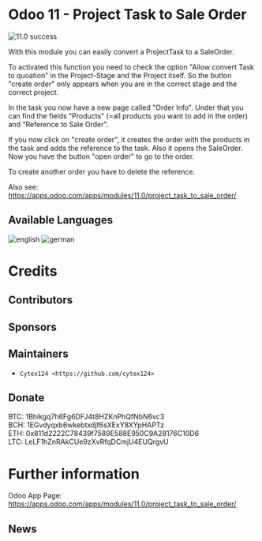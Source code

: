 Odoo 11 - Project Task to Sale Order
===============

![11.0 success](https://img.shields.io/badge/11.0-success-brightgreen.svg)

With this module you can easily convert a ProjectTask to a SaleOrder. 

To activated this function you need to check the option "Allow convert Task to quoation" in the Project-Stage and the Project itself.
So the button "create order" only appears when you are in the correct stage and the correct project.

In the task you now have a new page called "Order Info".
Under that you can find the fields "Products" (=all products you want to add in the order) and "Reference to Sale Order".

If you now click on "create order", it creates the order with the products in the task and adds the reference to the task. Also it opens the SaleOrder.
Now you have the button "open order" to go to the order.

To create another order you have to delete the reference.

Also see: https://apps.odoo.com/apps/modules/11.0/project_task_to_sale_order/

Available Languages
-----------
![english](https://github.com/oxguy3/flags/raw/master/mini/gb.png)
![german](https://github.com/oxguy3/flags/raw/master/mini/de.png)


Credits
=======

Contributors
------------


Sponsors
--------


Maintainers
--------
* `Cytex124 <https://github.com/cytex124>`

Donate
--------
BTC: 1Bhikgq7h6Fg6DFJ4t8HZKnPhQfNbN6vc3<br/>
BCH: 1EGvdyqxb6wkebtxdjf6sXExY8XYpHAPTz<br/>
ETH: 0x811d2222C78439f7589E588E950C9A28176C10D6<br/>
LTC: LeLF1hZnRAkCUe9zXvRfqDCmjU4EUQrgvU


Further information
===================
Odoo App Page: https://apps.odoo.com/apps/modules/11.0/project_task_to_sale_order/

News
-----------
